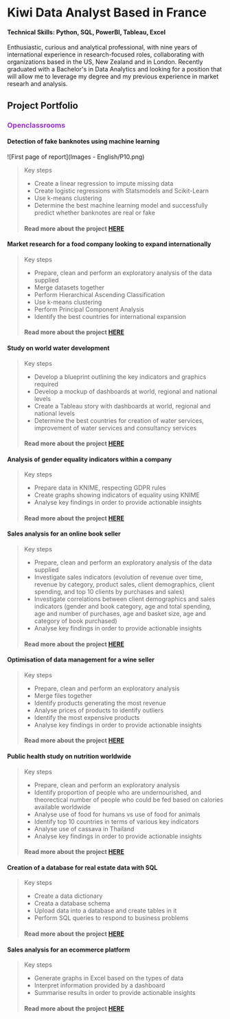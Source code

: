 # Kiwi Data Analyst Based in France
#### Technical Skills: Python, SQL, PowerBI, Tableau, Excel

Enthusiastic, curious and analytical professional, with nine years of international experience in
research-focused roles, collaborating with organizations based in the US, New Zealand
and in London. Recently graduated with a Bachelor's in Data Analytics and looking for a position that will allow me to leverage my degree and my previous experience in market researh and analysis.

## Project Portfolio
### <span style="color:#9932CC;">Openclassrooms</span>
#### Detection of fake banknotes using machine learning
![First page of report](Images - English/P10.png)
> Key steps
> - Create a linear regression to impute missing data
> - Create logistic regressions with Statsmodels and Scikit-Learn
> - Use k-means clustering
> - Determine the best machine learning model and successfully predict whether banknotes are real or fake
>  
> #### Read more about the project [HERE](https://flossytoo.github.io/portfolio/Project_10/banknotes)

#### Market research for a food company looking to expand internationally
> Key steps
> - Prepare, clean and perform an exploratory analysis of the data supplied
> - Merge datasets together
> - Perform Hierarchical Ascending Classification
> - Use k-means clustering
> - Perform Principal Component Analysis
> - Identify the best countries for international expansion
>
> #### Read more about the project [HERE](https://flossytoo.github.io/portfolio/Project_9/chicken)

#### Study on world water development
> Key steps
> - Develop a blueprint outlining the key indicators and graphics required
> - Develop a mockup of dashboards at world, regional and national levels
> - Create a Tableau story with dashboards at world, regional and national levels
> - Determine the best countries for creation of water services, improvement of water services and consultancy services
>
> #### Read more about the project [HERE](https://flossytoo.github.io/portfolio/Project_8/water)

#### Analysis of gender equality indicators within a company
> Key steps
> - Prepare data in KNIME, respecting GDPR rules
> - Create graphs showing indicators of equality using KNIME
> - Analyse key findings in order to provide actionable insights
> 
> #### Read more about the project [HERE](https://flossytoo.github.io/portfolio/Project_7/gender_equality)

#### Sales analysis for an online book seller
> Key steps
> - Prepare, clean and perform an exploratory analysis of the data supplied
> - Investigate sales indicators (evolution of revenue over time, revenue by category, product sales, client demographics, client spending, and top 10 clients by purchases and sales)
> - Investigate correlations between client demographics and sales indicators (gender and book category, age and total spending, age and number of purchases, age and basket size, age and category of book purchased)
> - Analyse key findings in order to provide actionable insights
>  
> #### Read more about the project [HERE](https://flossytoo.github.io/portfolio/Project_6/bookstore)

#### Optimisation of data management for a wine seller
> Key steps
> - Prepare, clean and perform an exploratory analysis 
> - Merge files together
> - Identify products generating the most revenue
> - Analyse prices of products to identify outliers
> - Identify the most expensive products
> - Analyse key findings in order to provide actionable insights
>  
> #### Read more about the project [HERE](https://flossytoo.github.io/portfolio/Project_5/wine_sales)

#### Public health study on nutrition worldwide
> Key steps
> - Prepare, clean and perform an exploratory analysis
> - Identify proportion of people who are undernourished, and theorectical number of people who could be fed based on calories available worldwide
> - Analyse use of food for humans vs use of food for animals
> - Identify top 10 countries in terms of various key indicators
> - Analyse use of cassava in Thailand
> - Analyse key findings in order to provide actionable insights
>  
> #### Read more about the project [HERE](https://flossytoo.github.io/portfolio/Project_4/nutrition)

#### Creation of a database for real estate data with SQL
> Key steps
> - Create a data dictionary
> - Creata a database schema
> - Upload data into a database and create tables in it
> - Perform SQL queries to respond to business problems
>
> #### Read more about the project [HERE](https://flossytoo.github.io/portfolio/Project_3/real_estate)

#### Sales analysis for an ecommerce platform
> Key steps
> - Generate graphs in Excel based on the types of data
> - Interpret information provided by a dashboard
> - Summarise results in order to provide actionable insights
>
> #### Read more about the project [HERE](https://flossytoo.github.io/portfolio/Project_2/sales_analysis)


